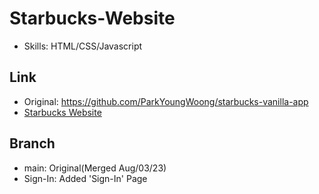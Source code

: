 # Starbucks-Website

- Skills: HTML/CSS/Javascript

## Link

- Original: https://github.com/ParkYoungWoong/starbucks-vanilla-app
- [Starbucks Website](https://devkonis-overwatch.netlify.app/)

## Branch

- main: Original(Merged Aug/03/23)
- Sign-In: Added 'Sign-In' Page
